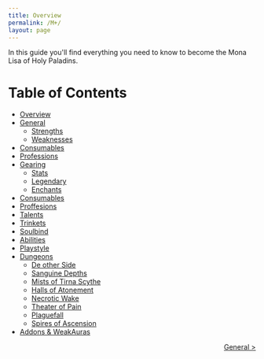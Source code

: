 ```yaml
---
title: Overview
permalink: /M+/
layout: page
---
```


In this guide you'll find everything you need to know to become the Mona Lisa of Holy Paladins.

Table of Contents
=======================

- [Overview](/M+/)
- [General](/M+/general)
   - [Strengths](/M+/general/#strengths)
   - [Weaknesses](/M+/general/#weaknesses)
- [Consumables](/M+/consumables)
- [Professions](/M+/professions)
- [Gearing](/M+/gearing)
  - [Stats](/M+/general/#strengths)
  - [Legendary](/M+/general/#best-legendarys)
  - [Enchants](/M+/general/#enchant-and-gems)
- [Consumables](/M+/general/#Consumables)
- [Proffesions](/M+/general/#Proffesions)
- [Talents](/M+/talents)
- [Trinkets](/M+/trinkets)
- [Soulbind](/M+/soulbind)
- [Abilities](/M+/abilities)
- [Playstyle](/M+/playstyle)
- [Dungeons](/M+/dungeons)
  - [De other Side](/M+/dungeons/dos)
  - [Sanguine Depths](/M+/dungeons/sd)
  - [Mists of Tirna Scythe](/M+/dungeons/mots)
  - [Halls of Atonement](/M+/dungeons/hoa)
  - [Necrotic Wake](/M+/dungeons/nw)
  - [Theater of Pain](/M+/dungeons/top)
  - [Plaguefall](/M+/dungeons/pf)
  - [Spires of Ascension](/M+/dungeons/soa)
- [Addons & WeakAuras](/M+/weakauras)

<div style="text-align:right;">
<a href="/M+/general"> General ></a>
</div>
